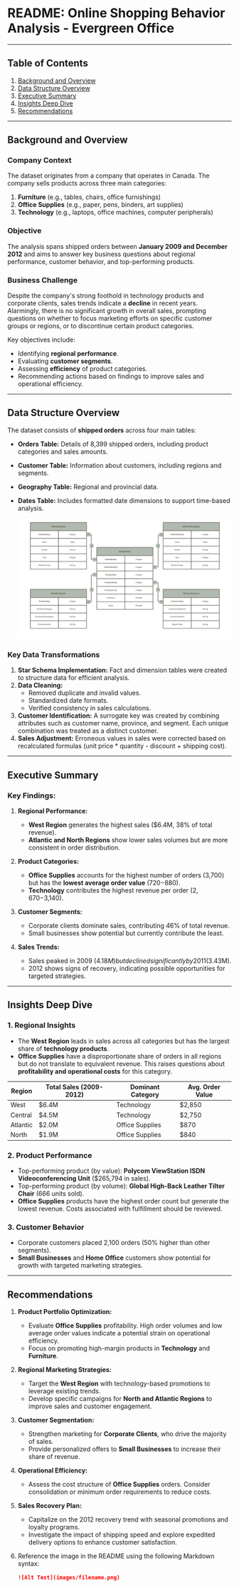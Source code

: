 # README: Online Shopping Behavior Analysis - Evergreen Office

---

## **Table of Contents**

1. [Background and Overview](#background-and-overview)
2. [Data Structure Overview](#data-structure-overview)
3. [Executive Summary](#executive-summary)
4. [Insights Deep Dive](#insights-deep-dive)
5. [Recommendations](#recommendations)

---

## **Background and Overview**

### **Company Context**
The dataset originates from a company that operates in Canada. The company sells products across three main categories:

1. **Furniture** (e.g., tables, chairs, office furnishings)
2. **Office Supplies** (e.g., paper, pens, binders, art supplies)
3. **Technology** (e.g., laptops, office machines, computer peripherals)

### **Objective**
The analysis spans shipped orders between **January 2009 and December 2012** and aims to answer key business questions about regional performance, customer behavior, and top-performing products.

### **Business Challenge**

Despite the company's strong foothold in technology products and corporate clients, sales trends indicate a **decline** in recent years. Alarmingly, there is no significant growth in overall sales, prompting questions on whether to focus marketing efforts on specific customer groups or regions, or to discontinue certain product categories.

Key objectives include:

- Identifying **regional performance**.
- Evaluating **customer segments**.
- Assessing **efficiency** of product categories.
- Recommending actions based on findings to improve sales and operational efficiency.

---

## **Data Structure Overview**

The dataset consists of **shipped orders** across four main tables:

- **Orders Table:** Details of 8,399 shipped orders, including product categories and sales amounts.
- **Customer Table:** Information about customers, including regions and segments.
- **Geography Table:** Regional and provincial data.
- **Dates Table:** Includes formatted date dimensions to support time-based analysis.

  ![Database structure schema](Visuals/Evergreen_schema.png)

### **Key Data Transformations**

1. **Star Schema Implementation:** Fact and dimension tables were created to structure data for efficient analysis.
2. **Data Cleaning:**
   - Removed duplicate and invalid values.
   - Standardized date formats.
   - Verified consistency in sales calculations.
3. **Customer Identification:** A surrogate key was created by combining attributes such as customer name, province, and segment. Each unique combination was treated as a distinct customer.
4. **Sales Adjustment:** Erroneous values in sales were corrected based on recalculated formulas (unit price \* quantity - discount + shipping cost).

---

## **Executive Summary**

### **Key Findings:**

1. **Regional Performance:**

   - **West Region** generates the highest sales ($6.4M, 38% of total revenue).
   - **Atlantic and North Regions** show lower sales volumes but are more consistent in order distribution.

2. **Product Categories:**

   - **Office Supplies** accounts for the highest number of orders (3,700) but has the **lowest average order value** ($720-$880).
   - **Technology** contributes the highest revenue per order ($2,670-$3,140).

3. **Customer Segments:**

   - Corporate clients dominate sales, contributing 46% of total revenue.
   - Small businesses show potential but currently contribute the least.

4. **Sales Trends:**

   - Sales peaked in 2009 ($4.18M) but declined significantly by 2011 ($3.43M).
   - 2012 shows signs of recovery, indicating possible opportunities for targeted strategies.

---

## **Insights Deep Dive**

### **1. Regional Insights**

- The **West Region** leads in sales across all categories but has the largest share of **technology products**.
- **Office Supplies** have a disproportionate share of orders in all regions but do not translate to equivalent revenue. This raises questions about **profitability and operational costs** for this category.

| Region   | Total Sales (2009-2012) | Dominant Category | Avg. Order Value |
| -------- | ----------------------- | ----------------- | ---------------- |
| West     | $6.4M                  | Technology        | $2,850          |
| Central  | $4.5M                  | Technology        | $2,750          |
| Atlantic | $2.0M                  | Office Supplies   | $870            |
| North    | $1.9M                  | Office Supplies   | $840            |

### **2. Product Performance**

- Top-performing product (by value): **Polycom ViewStation ISDN Videoconferencing Unit** ($265,794 in sales).
- Top-performing product (by volume): **Global High-Back Leather Tilter Chair** (666 units sold).
- **Office Supplies** products have the highest order count but generate the lowest revenue. Costs associated with fulfillment should be reviewed.

### **3. Customer Behavior**

- Corporate customers placed 2,100 orders (50% higher than other segments).
- **Small Businesses** and **Home Office** customers show potential for growth with targeted marketing strategies.

---

## **Recommendations**

1. **Product Portfolio Optimization:**

   - Evaluate **Office Supplies** profitability. High order volumes and low average order values indicate a potential strain on operational efficiency.
   - Focus on promoting high-margin products in **Technology** and **Furniture**.

2. **Regional Marketing Strategies:**

   - Target the **West Region** with technology-based promotions to leverage existing trends.
   - Develop specific campaigns for **North and Atlantic Regions** to improve sales and customer engagement.

3. **Customer Segmentation:**

   - Strengthen marketing for **Corporate Clients**, who drive the majority of sales.
   - Provide personalized offers to **Small Businesses** to increase their share of revenue.

4. **Operational Efficiency:**

   - Assess the cost structure of **Office Supplies** orders. Consider consolidation or minimum order requirements to reduce costs.

5. **Sales Recovery Plan:**

   - Capitalize on the 2012 recovery trend with seasonal promotions and loyalty programs.
   - Investigate the impact of shipping speed and explore expedited delivery options to enhance customer satisfaction.


2. Reference the image in the README using the following Markdown syntax:

   ```markdown
   ![Alt Text](images/filename.png)
